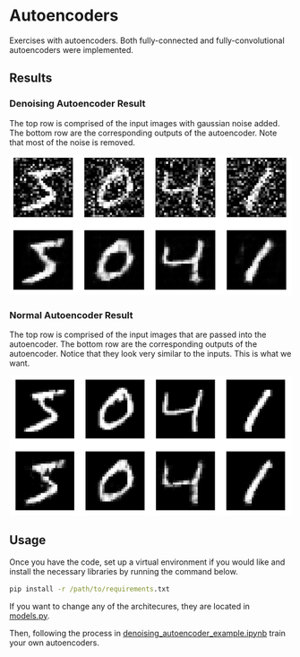 # Autoencoders

Exercises with autoencoders. Both fully-connected and fully-convolutional autoencoders were implemented.

## Results
### Denoising Autoencoder Result

The top row is comprised of the input images with gaussian noise added. The bottom row are the corresponding outputs of the autoencoder. Note that most of the noise is removed.

![denoising](/results/denoising_autoencoder_result.PNG)

### Normal Autoencoder Result

The top row is comprised of the input images that are passed into the autoencoder. The bottom row are the corresponding outputs of the autoencoder. Notice that they look very similar to the inputs. This is what we want.

![normal](/results/convolutional_autoencoder_result.PNG)

## Usage
Once you have the code, set up a virtual environment if you would like and install the necessary libraries by running the command below.
```bat
pip install -r /path/to/requirements.txt
```
If you want to change any of the architecures, they are located in [models.py](https://github.com/shankal17/Autoencoders/blob/main/models/models.py).

Then, following the process in [denoising_autoencoder_example.ipynb](https://github.com/shankal17/Autoencoders/blob/main/notebooks/denoising_autoencoder_example.ipynb) train your own autoencoders.
